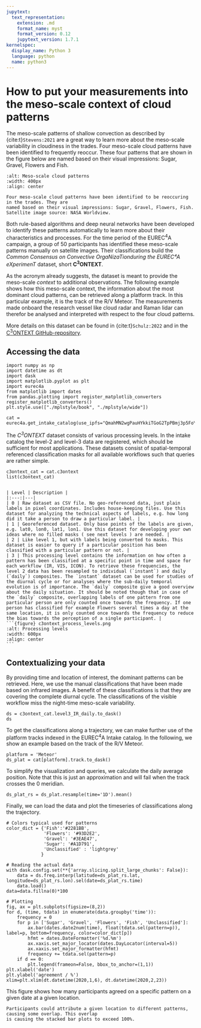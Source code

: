 ```yaml
---
jupytext:
  text_representation:
    extension: .md
    format_name: myst
    format_version: 0.12
    jupytext_version: 1.7.1
kernelspec:
  display_name: Python 3
  language: python
  name: python3
---
```


# How to put your measurements into the meso-scale context of cloud patterns

The meso-scale patterns of shallow convection as described by {cite:t}`Stevens:2021`
are a great way to learn more about the meso-scale variability in cloudiness in the
trades. Four meso-scale cloud patterns have been identified to frequently reoccur.
These four patterns that are shown in the figure below are named based on their
visual impressions: Sugar, Gravel, Flowers and Fish.

```{figure} c3ontext_cloud_patterns.jpg
:alt: Meso-scale cloud patterns
:width: 400px
:align: center

Four meso-scale cloud patterns have been identified to be reoccuring in the trades. They are
named based on their visual impressions: Sugar, Gravel, Flowers, Fish. Satellite image source: NASA Worldview.
```

Both rule-based algorithms and deep neural networks have been developed to identify these
patterns automatically to learn more about their characteristics and processes.
For the time period of the EUREC<sup>4</sup>A campaign, a group of 50 participants
has identified these meso-scale patterns manually on satellite images. Their classifications build
the *Common Consensus on Convective OrgaNizaTionduring the EUREC⁴A eXperimenT* dataset, short
**C<sup>3</sup>ONTEXT**.

As the acronym already suggests, the dataset is meant to provide the meso-scale *context* to additional
observations. The following example shows how this meso-scale context, the information about the most
dominant cloud patterns, can be retrieved along a platform track. In this particular example, it is
the track of the R/V Meteor. The measurements made onboard the research vessel like cloud radar and Raman
lidar can therefor be analysed and interpreted with respect to the four cloud patterns.

More details on this dataset can be found in {cite:t}`Schulz:2022` and
in the [C<sup>3</sup>ONTEXT GitHub-repository](https://github.com/observingClouds/EUREC4A_manualclassifications).

## Accessing the data

```{code-cell} ipython3
import numpy as np
import datetime as dt
import dask
import matplotlib.pyplot as plt
import eurec4a
from matplotlib import dates
from pandas.plotting import register_matplotlib_converters
register_matplotlib_converters()
plt.style.use(["./mplstyle/book", "./mplstyle/wide"])

cat = eurec4a.get_intake_catalog(use_ipfs="QmahMN2wgPauHYkkiTGoG2TpPBmj3p5FoYJAq9uE9iXT9N")
```

The *C<sup>3</sup>ONTEXT* dataset consists of various processing levels. In the intake catalog the level-2 and level-3 data
are registered, which should be sufficient for most applications. These datasets consist of spatial-temporal referenced
classification masks for all available workflows such that queries are rather simple.

```{code-cell} ipython3
c3ontext_cat = cat.c3ontext
list(c3ontext_cat)
```

````{admonition} Overview about processing levels

| Level | Description |
|:---:|---|
| 0 | Raw dataset as CSV file. No geo-referenced data, just plain labels in pixel coordinates. Includes house-keeping files. Use this dataset for analyzing the technical aspects of labels, e.g. how long did it take a person to draw a particular label. |
| 1 | Georeferenced dataset. Only base points of the labels are given, e.g. lat0, lon0, lat1, lon1. Use this dataset for developing your own ideas where no filled masks ( see next levels ) are needed. |
| 2 | Like level 1, but with labels being converted to masks. This dataset is easier to query if a particular position has been classified with a particular pattern or not. |
| 3 | This processing level contains the information on how often a pattern has been classified at a specific point in time and space for each workflow (IR, VIS, ICON). To retrieve these frequencies, the level 2 data has been resampled to individual (`instant`) and daily (`daily`) composites. The `instant` dataset can be used for studies of the diurnal cycle or for analyses where the sub-daily temporal evolution is of importance. The `daily` composite give a good overview about the daily situation. It should be noted though that in case of the `daily` composite, overlapping labels of one pattern from one particular person are only counted once towards the frequency. If one person has classified for example Flowers several times a day at the same location, it is only counted once towards the frequency to reduce the bias towards the perception of a single participant. |
```{figure} c3ontext_process_levels.png
:alt: Processing levels
:width: 600px
:align: center
```
````

## Contextualizing your data

By providing time and location of interest, the dominant patterns can be retrieved. Here, we use the manual classifications
that have been made based on infrared images. A benefit of these classifications is that they are covering the complete
diurnal cycle. The classifications of the visible workflow miss the night-time meso-scale variability.

```{code-cell} ipython3
ds = c3ontext_cat.level3_IR_daily.to_dask()
ds
```

To get the classifications along a trajectory, we can make further use of the platform tracks indexed in the EUREC<sup>4</sup>A
Intake catalog. In the following, we show an example based on the track of the R/V Meteor.

```{code-cell} ipython3
platform = 'Meteor'
ds_plat = cat[platform].track.to_dask()
```

To simplify the visualization and queries, we calculate the daily average position. Note that this is just an approximation
and will fail when the track crosses the 0 meridian.

```{code-cell} ipython3
ds_plat_rs = ds_plat.resample(time='1D').mean()
```

Finally, we can load the data and plot the timeseries of classifications along the trajectory.

```{code-cell} ipython3
# Colors typical used for patterns
color_dict = {'Fish':'#2281BB',
              'Flowers': '#93D2E2',
              'Gravel': '#3EAE47',
              'Sugar': '#A1D791',
              'Unclassified' : 'lightgrey'
             }

# Reading the actual data
with dask.config.set(**{'array.slicing.split_large_chunks': False}):
    data = ds.freq.interp(latitude=ds_plat_rs.lat, longitude=ds_plat_rs.lon).sel(date=ds_plat_rs.time)
    data.load()
data=data.fillna(0)*100

# Plotting
fig, ax = plt.subplots(figsize=(8,2))
for d, (time, tdata) in enumerate(data.groupby('time')):
    frequency = 0
    for p in ['Sugar', 'Gravel', 'Flowers', 'Fish', 'Unclassified']:
        ax.bar(dates.date2num(time), float(tdata.sel(pattern=p)), label=p, bottom=frequency, color=color_dict[p])
        hfmt = dates.DateFormatter('%d.%m')
        ax.xaxis.set_major_locator(dates.DayLocator(interval=5))
        ax.xaxis.set_major_formatter(hfmt)
        frequency += tdata.sel(pattern=p)
    if d == 0:
        plt.legend(frameon=False, bbox_to_anchor=(1,1))
plt.xlabel('date')
plt.ylabel('agreement / %')
xlim=plt.xlim(dt.datetime(2020,1,6), dt.datetime(2020,2,23))
```

This figure shows how many participants agreed on a specific pattern on a given date at a given location.

```{note}
Participants could attribute a given location to different patterns, causing some overlap. This overlap
is causing the stacked bar plots to exceed 100%.
```
